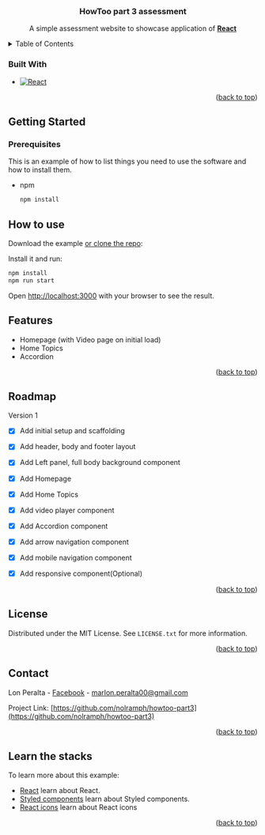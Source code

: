 <a name="readme-top"></a>
<!-- PROJECT HEADER -->
<br />
<div align="center">

  <h3 align="center">HowToo part 3 assessment</h3>

  <p align="center">
    A simple assessment website to showcase application of
    <a href="https://react.dev/"><strong>React</strong></a>
  </p>
</div>



<!-- TABLE OF CONTENTS -->
<details>
  <summary>Table of Contents</summary>
  <ol>
    <li>
      <a href="#getting-started">Getting Started</a>
      <ul>
        <li><a href="#prerequisites">Prerequisites</a></li>
        <li><a href="#how-to-use">How to use</a></li>
      </ul>
    </li>
    <li><a href="#features">Features</a></li>
    <li><a href="#roadmap">Roadmap</a></li>
    <li><a href="#license">License</a></li>
    <li><a href="#contact">Contact</a></li>
    </li>
  </ol>
</details>

### Built With


* [![React][React.js]][React-url]

<p align="right">(<a href="#readme-top">back to top</a>)</p>


<!-- GETTING STARTED -->
## Getting Started

### Prerequisites

This is an example of how to list things you need to use the software and how to install them.
* npm
  ```sh
  npm install
  ```

## How to use

Download the example [or clone the repo](https://github.com/nolramph/howtoo-part3):

Install it and run:

```bash
npm install
npm run start
```

Open [http://localhost:3000](http://localhost:3000) with your browser to see the result.

<!-- FEATURES -->

## Features

- Homepage (with Video page on initial load)
- Home Topics
- Accordion

<p align="right">(<a href="#readme-top">back to top</a>)</p>

<!-- ROADMAP -->
## Roadmap

Version 1
- [x] Add initial setup and scaffolding
- [x] Add header, body and footer layout
- [x] Add Left panel, full body background component
- [x] Add Homepage
- [x] Add Home Topics
- [x] Add video player component
- [x] Add Accordion component 
- [x] Add arrow navigation component
- [x] Add mobile navigation component
- [x] Add responsive component(Optional)


<p align="right">(<a href="#readme-top">back to top</a>)</p>


<!-- LICENSE -->
## License

Distributed under the MIT License. See `LICENSE.txt` for more information.

<p align="right">(<a href="#readme-top">back to top</a>)</p>

<!-- CONTACT -->
## Contact

Lon Peralta - [Facebook](https://www.facebook.com/lonong/) - marlon.peralta00@gmail.com 

Project Link: [https://github.com/nolramph/howtoo-part3](https://github.com/nolramph/howtoo-part3)

<p align="right">(<a href="#readme-top">back to top</a>)</p>

## Learn the stacks

To learn more about this example:

- [React](https://react.dev/) learn about React.
- [Styled components](https://styled-components.com/) learn about Styled components.
- [React icons](https://react-icons.github.io/react-icons/) learn about React icons


<p align="right">(<a href="#readme-top">back to top</a>)</p>



<!-- MARKDOWN LINKS & IMAGES -->
[React.js]: https://img.shields.io/badge/React-20232A?style=for-the-badge&logo=react&logoColor=61DAFB
[React-url]: https://reactjs.org/